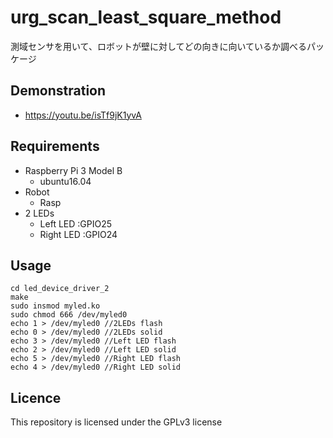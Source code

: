 # urg_scan_least_square_method
測域センサを用いて、ロボットが壁に対してどの向きに向いているか調べるパッケージ

## Demonstration
- https://youtu.be/isTf9jK1yvA

## Requirements
- Raspberry Pi 3 Model B
  - ubuntu16.04
- Robot
  - Rasp
- 2 LEDs
  - Left LED :GPIO25
  - Right LED :GPIO24
  
## Usage
```
cd led_device_driver_2
make
sudo insmod myled.ko
sudo chmod 666 /dev/myled0
echo 1 > /dev/myled0 //2LEDs flash
echo 0 > /dev/myled0 //2LEDs solid
echo 3 > /dev/myled0 //Left LED flash
echo 2 > /dev/myled0 //Left LED solid
echo 5 > /dev/myled0 //Right LED flash
echo 4 > /dev/myled0 //Right LED solid
```

## Licence
This repository is licensed under the GPLv3 license
